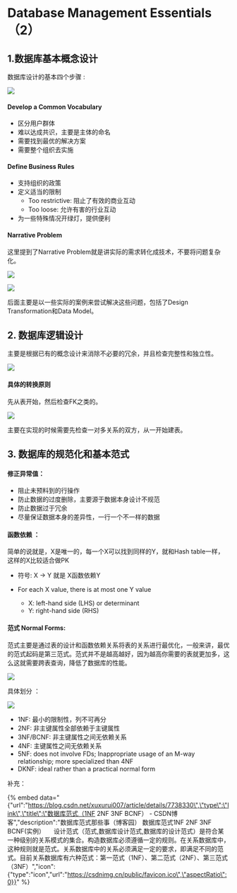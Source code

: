 # Database Management Essentials （2）

## 1.数据库基本概念设计

数据库设计的基本四个步骤 :

![](../../.gitbook/assets/screen-shot-2018-09-07-at-12.59.47-pm.png)

####  Develop a Common Vocabulary

* 区分用户群体
* 难以达成共识，主要是主体的命名
* 需要找到最优的解决方案
* 需要整个组织去实施

####  Define Business Rules

* 支持组织的政策
* 定义适当的限制
  * Too restrictive: 阻止了有效的商业互动
  * Too loose: 允许有害的行业互动
* 为一些特殊情况开绿灯，提供便利

#### Narrative Problem

这里提到了Narrative Problem就是讲实际的需求转化成技术，不要将问题复杂化。

![](../../.gitbook/assets/screen-shot-2018-09-07-at-1.06.52-pm.png)

![](../../.gitbook/assets/screen-shot-2018-09-07-at-1.06.57-pm.png)

后面主要是以一些实际的案例来尝试解决这些问题，包括了Design Transformation和Data Model。

## 2. 数据库逻辑设计

主要是根据已有的概念设计来消除不必要的冗余，并且检查完整性和独立性。

![](../../.gitbook/assets/screen-shot-2018-09-07-at-1.13.25-pm.png)

#### 具体的转换原则

先从表开始，然后检查FK之类的。

![](../../.gitbook/assets/screen-shot-2018-09-07-at-1.15.09-pm.png)

主要在实现的时候需要先检查一对多关系的双方，从一开始建表。

## 3. 数据库的规范化和基本范式

#### 修正异常值：

* 阻止未预料到的行操作
* 防止数据的过度删除，主要源于数据本身设计不规范
* 防止数据过于冗余
* 尽量保证数据本身的差异性，一行一个不一样的数据

#### 函数依赖 ：

简单的说就是，X是唯一的，每一个X可以找到同样的Y，就和Hash table一样，这样的X比较适合做PK

* 符号: X -&gt; Y 就是 X函数依赖Y
* For each X value, there is at most one Y value

  * X: left-hand side \(LHS\) or determinant
  * Y: right-hand side \(RHS\)

#### 范式 Normal Forms: 

范式主要是通过表的设计和函数依赖关系将表的关系进行最优化，一般来讲，最优的范式起码是第三范式。范式并不是越高越好，因为越高你需要的表就更加多，这么这就需要跨表查询，降低了数据库的性能。

![](../../.gitbook/assets/screen-shot-2018-09-08-at-12.56.26-pm.png)

具体划分 ：

![](../../.gitbook/assets/screen-shot-2018-09-08-at-12.58.23-pm.png)



* 1NF: 最小的限制性，列不可再分
* 2NF: 非主键属性全部依赖于主键属性
* 3NF/BCNF: 非主键属性之间无依赖关系
* 4NF: 主键属性之间无依赖关系
* 5NF: does not involve FDs; Inappropriate usage of an M-way relationship; more specialized than 4NF
* DKNF: ideal rather than a practical normal form

补充：

{% embed data="{\"url\":\"https://blog.csdn.net/xuxurui007/article/details/7738330\",\"type\":\"link\",\"title\":\"数据库范式（1NF 2NF 3NF BCNF） - CSDN博客\",\"description\":\"数据库范式那些事（博客园）     数据库范式1NF 2NF 3NF BCNF\(实例）      设计范式（范式,数据库设计范式,数据库的设计范式）是符合某一种级别的关系模式的集合。构造数据库必须遵循一定的规则。在关系数据库中，这种规则就是范式。关系数据库中的关系必须满足一定的要求，即满足不同的范式。目前关系数据库有六种范式：第一范式（1NF）、第二范式（2NF）、第三范式（3NF）\",\"icon\":{\"type\":\"icon\",\"url\":\"https://csdnimg.cn/public/favicon.ico\",\"aspectRatio\":0}}" %}


